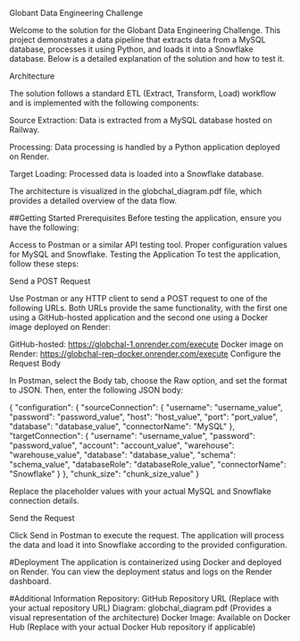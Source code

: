 Globant Data Engineering Challenge

Welcome to the solution for the Globant Data Engineering Challenge. This project demonstrates a data pipeline that extracts data from a MySQL database, processes it using Python, and loads it into a Snowflake database. Below is a detailed explanation of the solution and how to test it.

Architecture

The solution follows a standard ETL (Extract, Transform, Load) workflow and is implemented with the following components:

Source Extraction: Data is extracted from a MySQL database hosted on Railway.

Processing: Data processing is handled by a Python application deployed on Render.

Target Loading: Processed data is loaded into a Snowflake database.

The architecture is visualized in the globchal_diagram.pdf file, which provides a detailed overview of the data flow.

##Getting Started
Prerequisites
Before testing the application, ensure you have the following:

Access to Postman or a similar API testing tool.
Proper configuration values for MySQL and Snowflake.
Testing the Application
To test the application, follow these steps:

Send a POST Request

Use Postman or any HTTP client to send a POST request to one of the following URLs. Both URLs provide the same functionality, with the first one using a GitHub-hosted application and the second one using a Docker image deployed on Render:

GitHub-hosted: https://globchal-1.onrender.com/execute
Docker image on Render: https://globchal-rep-docker.onrender.com/execute
Configure the Request Body

In Postman, select the Body tab, choose the Raw option, and set the format to JSON. Then, enter the following JSON body:

{
  "configuration": {
    "sourceConnection": {
      "username": "username_value",
      "password": "password_value",
      "host": "host_value",
      "port": "port_value",
      "database": "database_value",
      "connectorName": "MySQL"
    },
    "targetConnection": {
      "username": "username_value",
      "password": "password_value",
      "account": "account_value",
      "warehouse": "warehouse_value",
      "database": "database_value",
      "schema": "schema_value",
      "databaseRole": "databaseRole_value",
      "connectorName": "Snowflake"
    }
  },
  "chunk_size": "chunk_size_value"
}

Replace the placeholder values with your actual MySQL and Snowflake connection details.

Send the Request

Click Send in Postman to execute the request. The application will process the data and load it into Snowflake according to the provided configuration.

#Deployment
The application is containerized using Docker and deployed on Render. You can view the deployment status and logs on the Render dashboard.

#Additional Information
Repository: GitHub Repository URL (Replace with your actual repository URL)
Diagram: globchal_diagram.pdf (Provides a visual representation of the architecture)
Docker Image: Available on Docker Hub (Replace with your actual Docker Hub repository if applicable)
